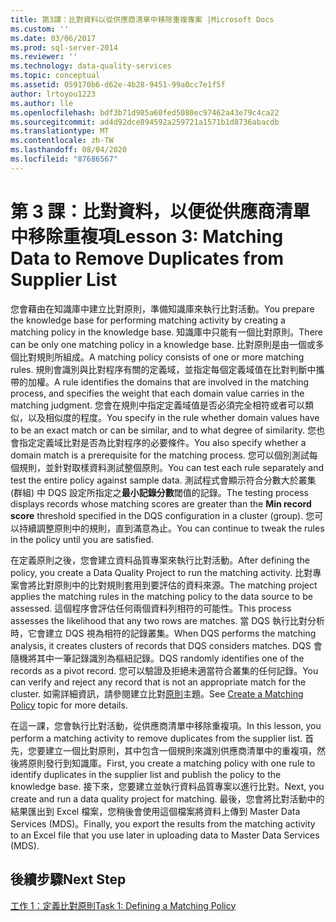 ```yaml
---
title: 第3課：比對資料以從供應商清單中移除重複專案 |Microsoft Docs
ms.custom: ''
ms.date: 03/06/2017
ms.prod: sql-server-2014
ms.reviewer: ''
ms.technology: data-quality-services
ms.topic: conceptual
ms.assetid: 059170b6-d62e-4b28-9451-99a0cc7e1f5f
author: lrtoyou1223
ms.author: lle
ms.openlocfilehash: bdf3b71d985a60fed5080ec97462a43e79c4ca22
ms.sourcegitcommit: ad4d92dce894592a259721a1571b1d8736abacdb
ms.translationtype: MT
ms.contentlocale: zh-TW
ms.lasthandoff: 08/04/2020
ms.locfileid: "87686567"
---
```

# <a name="lesson-3-matching-data-to-remove-duplicates-from-supplier-list"></a><span data-ttu-id="ea547-102">第 3 課：比對資料，以便從供應商清單中移除重複項</span><span class="sxs-lookup"><span data-stu-id="ea547-102">Lesson 3: Matching Data to Remove Duplicates from Supplier List</span></span>
  <span data-ttu-id="ea547-103">您會藉由在知識庫中建立比對原則，準備知識庫來執行比對活動。</span><span class="sxs-lookup"><span data-stu-id="ea547-103">You prepare the knowledge base for performing matching activity by creating a matching policy in the knowledge base.</span></span> <span data-ttu-id="ea547-104">知識庫中只能有一個比對原則。</span><span class="sxs-lookup"><span data-stu-id="ea547-104">There can be only one matching policy in a knowledge base.</span></span> <span data-ttu-id="ea547-105">比對原則是由一個或多個比對規則所組成。</span><span class="sxs-lookup"><span data-stu-id="ea547-105">A matching policy consists of one or more matching rules.</span></span> <span data-ttu-id="ea547-106">規則會識別與比對程序有關的定義域，並指定每個定義域值在比對判斷中攜帶的加權。</span><span class="sxs-lookup"><span data-stu-id="ea547-106">A rule identifies the domains that are involved in the matching process, and specifies the weight that each domain value carries in the matching judgment.</span></span> <span data-ttu-id="ea547-107">您會在規則中指定定義域值是否必須完全相符或者可以類似，以及相似度的程度。</span><span class="sxs-lookup"><span data-stu-id="ea547-107">You specify in the rule whether domain values have to be an exact match or can be similar, and to what degree of similarity.</span></span> <span data-ttu-id="ea547-108">您也會指定定義域比對是否為比對程序的必要條件。</span><span class="sxs-lookup"><span data-stu-id="ea547-108">You also specify whether a domain match is a prerequisite for the matching process.</span></span> <span data-ttu-id="ea547-109">您可以個別測試每個規則，並針對取樣資料測試整個原則。</span><span class="sxs-lookup"><span data-stu-id="ea547-109">You can test each rule separately and test the entire policy against sample data.</span></span> <span data-ttu-id="ea547-110">測試程式會顯示符合分數大於叢集 (群組) 中 DQS 設定所指定之**最小記錄分數**閾值的記錄。</span><span class="sxs-lookup"><span data-stu-id="ea547-110">The testing process displays records whose matching scores are greater than the **Min record score** threshold specified in the DQS configuration in a cluster (group).</span></span> <span data-ttu-id="ea547-111">您可以持續調整原則中的規則，直到滿意為止。</span><span class="sxs-lookup"><span data-stu-id="ea547-111">You can continue to tweak the rules in the policy until you are satisfied.</span></span>  
  
 <span data-ttu-id="ea547-112">在定義原則之後，您會建立資料品質專案來執行比對活動。</span><span class="sxs-lookup"><span data-stu-id="ea547-112">After defining the policy, you create a Data Quality Project to run the matching activity.</span></span> <span data-ttu-id="ea547-113">比對專案會將比對原則中的比對規則套用到要評估的資料來源。</span><span class="sxs-lookup"><span data-stu-id="ea547-113">The matching project applies the matching rules in the matching policy to the data source to be assessed.</span></span> <span data-ttu-id="ea547-114">這個程序會評估任何兩個資料列相符的可能性。</span><span class="sxs-lookup"><span data-stu-id="ea547-114">This process assesses the likelihood that any two rows are matches.</span></span> <span data-ttu-id="ea547-115">當 DQS 執行比對分析時，它會建立 DQS 視為相符的記錄叢集。</span><span class="sxs-lookup"><span data-stu-id="ea547-115">When DQS performs the matching analysis, it creates clusters of records that DQS considers matches.</span></span> <span data-ttu-id="ea547-116">DQS 會隨機將其中一筆記錄識別為樞紐記錄。</span><span class="sxs-lookup"><span data-stu-id="ea547-116">DQS randomly identifies one of the records as a pivot record.</span></span> <span data-ttu-id="ea547-117">您可以驗證及拒絕未適當符合叢集的任何記錄。</span><span class="sxs-lookup"><span data-stu-id="ea547-117">You can verify and reject any record that is not an appropriate match for the cluster.</span></span> <span data-ttu-id="ea547-118">如需詳細資訊，請參閱建立比對[原則](https://msdn.microsoft.com/library/hh270290.aspx)主題。</span><span class="sxs-lookup"><span data-stu-id="ea547-118">See [Create a Matching Policy](https://msdn.microsoft.com/library/hh270290.aspx) topic for more details.</span></span>  
  
 <span data-ttu-id="ea547-119">在這一課，您會執行比對活動，從供應商清單中移除重複項。</span><span class="sxs-lookup"><span data-stu-id="ea547-119">In this lesson, you perform a matching activity to remove duplicates from the supplier list.</span></span> <span data-ttu-id="ea547-120">首先，您要建立一個比對原則，其中包含一個規則來識別供應商清單中的重複項，然後將原則發行到知識庫。</span><span class="sxs-lookup"><span data-stu-id="ea547-120">First, you create a matching policy with one rule to identify duplicates in the supplier list and publish the policy to the knowledge base.</span></span> <span data-ttu-id="ea547-121">接下來，您要建立並執行資料品質專案以進行比對。</span><span class="sxs-lookup"><span data-stu-id="ea547-121">Next, you create and run a data quality project for matching.</span></span> <span data-ttu-id="ea547-122">最後，您會將比對活動中的結果匯出到 Excel 檔案，您稍後會使用這個檔案將資料上傳到 Master Data Services (MDS)。</span><span class="sxs-lookup"><span data-stu-id="ea547-122">Finally, you export the results from the matching activity to an Excel file that you use later in uploading data to Master Data Services (MDS).</span></span>  
  
## <a name="next-step"></a><span data-ttu-id="ea547-123">後續步驟</span><span class="sxs-lookup"><span data-stu-id="ea547-123">Next Step</span></span>  
 [<span data-ttu-id="ea547-124">工作 1：定義比對原則</span><span class="sxs-lookup"><span data-stu-id="ea547-124">Task 1: Defining a Matching Policy</span></span>](../../2014/tutorials/task-1-defining-a-matching-policy.md)  
  
  
